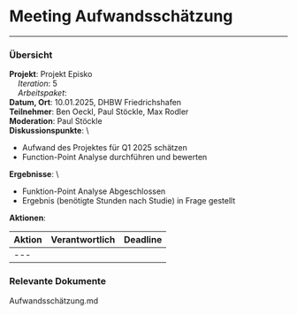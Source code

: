 # Meeting Aufwandsschätzung

---

### Übersicht

**Projekt**: Projekt Episko \
&nbsp;&nbsp;&nbsp;&nbsp;_Iteration_: 5\
&nbsp;&nbsp;&nbsp;&nbsp;_Arbeitspaket_: \
**Datum, Ort**: 10.01.2025, DHBW Friedrichshafen\
**Teilnehmer**: Ben Oeckl, Paul Stöckle, Max Rodler\
**Moderation**: Paul Stöckle \
**Diskussionspunkte**: \

- Aufwand des Projektes für Q1 2025 schätzen
- Function-Point Analyse durchführen und bewerten

**Ergebnisse**: \

- Funktion-Point Analyse Abgeschlossen
- Ergebnis (benötigte Stunden nach Studie) in Frage gestellt

**Aktionen**:

| Aktion      | Verantwortlich | Deadline |
|-------------|----------------|----------|
| ---         |                |          |

### Relevante Dokumente

Aufwandsschätzung.md
